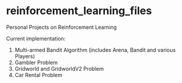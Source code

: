 # reinforcement_learning_files
Personal Projects on Reinforcement Learning

Current implementation:
1. Multi-armed Bandit Algorithm (includes Arena, Bandit and various Players)
2. Gambler Problem
3. Gridworld and GridworldV2 Problem
4. Car Rental Problem
